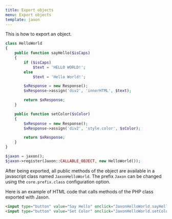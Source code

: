 ```yaml
---
title: Export objects
menu: Export objects
template: jaxon
---
```


This is how to export an object.

```php
class HelloWorld
{
    public function sayHello($isCaps)
    {
        if ($isCaps)
            $text = 'HELLO WORLD!';
        else
            $text = 'Hello World!';

        $xResponse = new Response();
        $xResponse->assign('div2', 'innerHTML', $text);

        return $xResponse;
    }

    public function setColor($sColor)
    {
        $xResponse = new Response();
        $xResponse->assign('div2', 'style.color', $sColor);

        return $xResponse;
    }
}

$jaxon = jaxon();
$jaxon->register(Jaxon::CALLABLE_OBJECT, new HelloWorld());
```

After being exported, all public methods of the object are available in a javascript class named `JaxonHelloWorld`.
The prefix `Jaxon` can be changed using the `core.prefix.class` configuration option.

Here is an example of HTML code that calls methods of the PHP class exported with Jaxon.
```html
<input type="button" value="Say Hello" onclick="JaxonHelloWorld.sayHello(0)" />
<input type="button" value="Set Color" onclick="JaxonHelloWorld.setColor('red')" />
```
